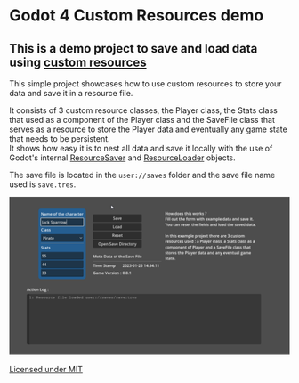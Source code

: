 # Godot 4 Custom Resources demo
## This is a demo project to save and load data using [custom resources](https://docs.godotengine.org/en/latest/tutorials/scripting/resources.html)

This simple project showcases how to use custom resources to store your data and save it in a resource file.

It consists of 3 custom resource classes, the Player class, the Stats class that used as a component of the Player class
and the SaveFile class that serves as a resource to store the Player data and eventually any game state that needs to be persistent.  
It shows how easy it is to nest all data and save it locally with the use of Godot's internal [ResourceSaver](https://docs.godotengine.org/en/latest/classes/class_resourcesaver.html) and [ResourceLoader](https://docs.godotengine.org/en/latest/classes/class_resourceloader.html) objects.

The save file is located in the `user://saves` folder and the save file name used is `save.tres`.

![screenshot of the project](./screen.png)

[Licensed under MIT](./LICENSE)
